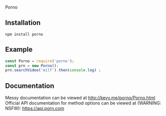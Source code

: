 Porno

Installation
-------

 `npm install porno`

Example
-------

```javascript
const Porno = require('porno');
const prn = new Porno();
prn.searchVideo('milf').then(console.log) ;
```

Documentation
-------
Messy documentation can be viewed at http://kevy.me/porno/Porno.html
Official API documentation for method options can be viewed at (WARNING: NSFW): https://api.porn.com